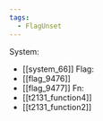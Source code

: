 ```yaml
---
tags:
  - FlagUnset
---
```

System:
- [[system_66]]
Flag:
- [[flag_9476]]
- [[flag_9477]]
Fn:
- [[t2131_function4]]
- [[t2131_function2]]
